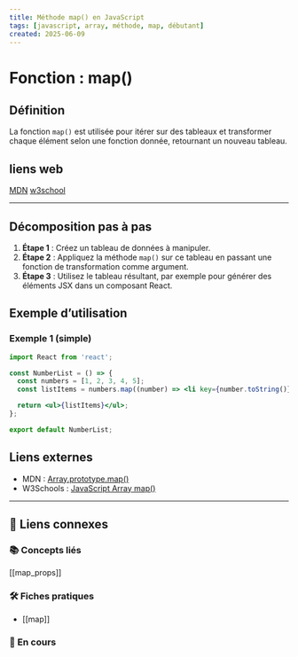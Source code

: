 ```yaml
---
title: Méthode map() en JavaScript
tags: [javascript, array, méthode, map, débutant]
created: 2025-06-09
---
```


# Fonction : map()

## Définition
La fonction `map()` est utilisée pour itérer sur des tableaux et transformer chaque élément selon une fonction donnée, retournant un nouveau tableau.

## liens web

[MDN](https://developer.mozilla.org/fr/docs/Web/JavaScript/Reference/Global_Objects/Map)
[w3school](https://www.w3schools.com/js/js_maps.asp)

---

## Décomposition pas à pas
1. **Étape 1** : Créez un tableau de données à manipuler.
2. **Étape 2** : Appliquez la méthode `map()` sur ce tableau en passant une fonction de transformation comme argument.
3. **Étape 3** : Utilisez le tableau résultant, par exemple pour générer des éléments JSX dans un composant React.

## Exemple d’utilisation
### Exemple 1 (simple)
```jsx
import React from 'react';

const NumberList = () => {
  const numbers = [1, 2, 3, 4, 5];
  const listItems = numbers.map((number) => <li key={number.toString()}>{number}</li>);

  return <ul>{listItems}</ul>;
};

export default NumberList;
```

## Liens externes
- MDN : [Array.prototype.map()](https://developer.mozilla.org/fr/docs/Web/JavaScript/Reference/Global_Objects/Array/map)
- W3Schools : [JavaScript Array map()](https://www.w3schools.com/jsref/jsref_map.asp)

---

## 🔗 Liens connexes

### 📚 Concepts liés
[[map_props]]

### 🛠️ Fiches pratiques
- [[map]]

### 🚧 En cours
